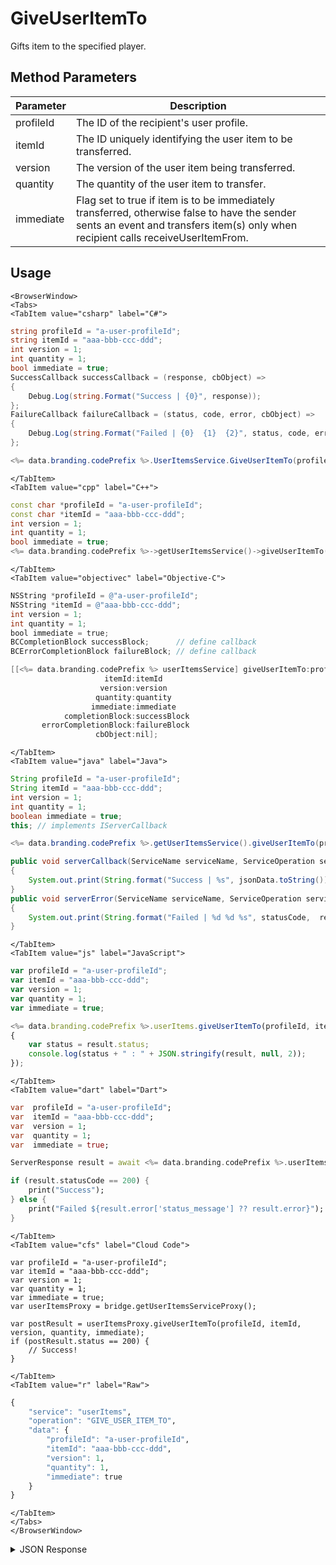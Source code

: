 # GiveUserItemTo

Gifts item to the specified player.

<PartialServop service_name="userItems" operation_name="GIVE_USER_ITEM_TO" />

## Method Parameters
Parameter | Description
--------- | -----------
profileId | The ID of the recipient's user profile. 
itemId | The ID uniquely identifying the user item to be transferred. 
version | The version of the user item being transferred. 
quantity | The quantity of the user item to transfer. 
immediate | Flag set to true if item is to be immediately transferred, otherwise false to have the sender sents an event and transfers item(s) only when recipient calls receiveUserItemFrom. 

## Usage

```mdx-code-block
<BrowserWindow>
<Tabs>
<TabItem value="csharp" label="C#">
```

```csharp
string profileId = "a-user-profileId";
string itemId = "aaa-bbb-ccc-ddd";
int version = 1;
int quantity = 1;
bool immediate = true;
SuccessCallback successCallback = (response, cbObject) =>
{
    Debug.Log(string.Format("Success | {0}", response));
};
FailureCallback failureCallback = (status, code, error, cbObject) =>
{
    Debug.Log(string.Format("Failed | {0}  {1}  {2}", status, code, error));
};

<%= data.branding.codePrefix %>.UserItemsService.GiveUserItemTo(profileId, itemId, version, quantity, immediate, successCallback, failureCallback);
```

```mdx-code-block
</TabItem>
<TabItem value="cpp" label="C++">
```

```cpp
const char *profileId = "a-user-profileId";
const char *itemId = "aaa-bbb-ccc-ddd";
int version = 1;
int quantity = 1;
bool immediate = true;
<%= data.branding.codePrefix %>->getUserItemsService()->giveUserItemTo(profileId, itemId, version, quantity, immediate, this);
```

```mdx-code-block
</TabItem>
<TabItem value="objectivec" label="Objective-C">
```

```objectivec
NSString *profileId = @"a-user-profileId";
NSString *itemId = @"aaa-bbb-ccc-ddd";
int version = 1;
int quantity = 1;
bool immediate = true;
BCCompletionBlock successBlock;      // define callback
BCErrorCompletionBlock failureBlock; // define callback

[[<%= data.branding.codePrefix %> userItemsService] giveUserItemTo:profileId
                     itemId:itemId
                    version:version
                   quantity:quantity
                  immediate:immediate
            completionBlock:successBlock
       errorCompletionBlock:failureBlock
                   cbObject:nil];
```

```mdx-code-block
</TabItem>
<TabItem value="java" label="Java">
```

```java
String profileId = "a-user-profileId";
String itemId = "aaa-bbb-ccc-ddd";
int version = 1;
int quantity = 1;
boolean immediate = true;
this; // implements IServerCallback

<%= data.branding.codePrefix %>.getUserItemsService().giveUserItemTo(profileId, itemId, version, quantity, immediate, this);

public void serverCallback(ServiceName serviceName, ServiceOperation serviceOperation, JSONObject jsonData)
{
    System.out.print(String.format("Success | %s", jsonData.toString()));
}
public void serverError(ServiceName serviceName, ServiceOperation serviceOperation, int statusCode, int reasonCode, String jsonError)
{
    System.out.print(String.format("Failed | %d %d %s", statusCode,  reasonCode, jsonError.toString()));
}
```

```mdx-code-block
</TabItem>
<TabItem value="js" label="JavaScript">
```

```javascript
var profileId = "a-user-profileId";
var itemId = "aaa-bbb-ccc-ddd";
var version = 1;
var quantity = 1;
var immediate = true;

<%= data.branding.codePrefix %>.userItems.giveUserItemTo(profileId, itemId, version, quantity, immediate, result =>
{
    var status = result.status;
    console.log(status + " : " + JSON.stringify(result, null, 2));
});
```

```mdx-code-block
</TabItem>
<TabItem value="dart" label="Dart">
```

```dart
var  profileId = "a-user-profileId";
var  itemId = "aaa-bbb-ccc-ddd";
var  version = 1;
var  quantity = 1;
var  immediate = true;

ServerResponse result = await <%= data.branding.codePrefix %>.userItemsService.giveUserItemTo(profileId:profileId, itemId:itemId, version:version, quantity:quantity, immediate:immediate);

if (result.statusCode == 200) {
    print("Success");
} else {
    print("Failed ${result.error['status_message'] ?? result.error}");
}
```

```mdx-code-block
</TabItem>
<TabItem value="cfs" label="Cloud Code">
```

```cfscript
var profileId = "a-user-profileId";
var itemId = "aaa-bbb-ccc-ddd";
var version = 1;
var quantity = 1;
var immediate = true;
var userItemsProxy = bridge.getUserItemsServiceProxy();

var postResult = userItemsProxy.giveUserItemTo(profileId, itemId, version, quantity, immediate);
if (postResult.status == 200) {
    // Success!
}
```

```mdx-code-block
</TabItem>
<TabItem value="r" label="Raw">
```

```r
{
	"service": "userItems",
	"operation": "GIVE_USER_ITEM_TO",
	"data": {
		"profileId": "a-user-profileId",
		"itemId": "aaa-bbb-ccc-ddd",
		"version": 1,
		"quantity": 1,
		"immediate": true
	}
}
```

```mdx-code-block
</TabItem>
</Tabs>
</BrowserWindow>
```

<details>
<summary>JSON Response</summary>

```json
{
  "data": {
    "item": {
      "itemId": "2f100f95-60cd-436e-b973-e33cbc6b3728",
      "defId": "medal_bronze_2",
      "quantity": 1,
      "usesLeft": null,
      "coolDownStart": -1,
      "recoveryStart": -1,
      "itemData": {},
      "giftedTo": "74516a07-4d56-4f0a-82b9-df941d451318",
      "giftedFrom": "8ce6e475-35a9-42f6-ba08-206bd07650ca",
      "blockId": null,
      "createdAt": 1566849320462,
      "updatedAt": 1566849606132,
      "version": 2,
      "maxUses": null,
      "coolDownUntil": -1,
      "recoveryUntil": -1,
      "itemDef": {}
    },
    "giftItemId": "b303c738-82bd-4ab2-9688-544d45104a85"
  },
  "status": 200
}
```
</details>

